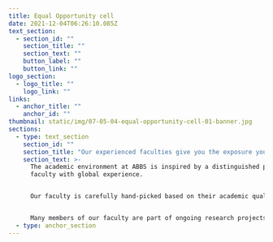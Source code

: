 ```yaml
---
title: Equal Opportunity cell
date: 2021-12-04T06:26:10.085Z
text_section:
  - section_id: ""
    section_title: ""
    section_text: ""
    button_label: ""
    button_link: ""
logo_section:
  - logo_title: ""
    logo_link: ""
links:
  - anchor_title: ""
    anchor_id: ""
thumbnail: static/img/07-05-04-equal-opportunity-cell-01-banner.jpg
sections:
  - type: text_section
    section_id: ""
    section_title: "Our experienced faculties give you the exposure you need!  "
    section_text: >-
      The academic environment at ABBS is inspired by a distinguished panel of
      faculty with global experience. 


      Our faculty is carefully hand-picked based on their academic qualifications and research quality. At ABBS, we draw on industry experts and international faculty to help us provide quality education.  


      Many members of our faculty are part of ongoing research projects, and many have earned international awards and felicitations for their exemplary contributions in the realm of research.
  - type: anchor_section
---
```

